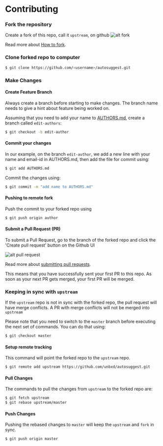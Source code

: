# Contributing

### Fork the repository

Create a fork of this repo, call it `upstream`, on github ![alt fork](https://help.github.com/assets/images/help/repository/fork_button.jpg)

Read more about [How to fork](https://help.github.com/articles/fork-a-repo/).


### Clone forked repo to computer
```bash
$ git clone https://github.com/<username>/autosuggest.git
```

### Make Changes
#### Create Feature Branch
Always create a branch before starting to make changes. The branch name needs to give a hint about feature being worked on.

Assuming that you need to add your name to [AUTHORS.md](https://github.com/unbxd/autosuggest/blob/master/AUTHORS.md), create a branch called `edit-authors`:
```bash
$ git checkout -b edit-author
```

#### Commit your changes
In our example, on the branch `edit-author`, we add a new line with your name and email-id in AUTHORS.md, then add the file for commit using:
```bash
$ git add AUTHORS.md
```

Commit the changes using:
```bash
$ git commit -m "add name to AUTHORS.md"
```

#### Pushing to remote fork
Push the commit to your forked repo using
```bash
$ git push origin author
```

#### Submit a Pull Request (PR)
To submit a Pull Request, go to the branch of the forked repo and click the 'Create pull request' button on the Github UI

![alt pull request](https://help.github.com/assets/images/help/pull_requests/pull-request-review-create.png)

Read more about [submitting pull requests](https://help.github.com/articles/using-pull-requests/).

This means that you have successfully sent your first PR to this repo. As soon as your next PR gets merged, your first PR will be merged.

### Keeping in sync with `upstream`
If the `upstream` repo is not in sync with the forked repo, the pull request will have merge conflicts. A PR with merge conflicts will not be merged into `upstream`

Please note that you need to switch to the `master` branch before executing the next set of commands. You can do that using:
```bash
$ git checkout master
```

#### Setup remote tracking
This command will point the forked repo to the `upstream` repo.
```bash
$ git remote add upstream https://github.com/unbxd/autosuggest.git
```

#### Pull Changes
The commands to pull the changes from `upstream` to the forked repo are:
```bash
$ git fetch upstream
$ git rebase upstream/master
```

#### Push Changes
Pushing the rebased changes to `master` will keep the `upstream` and `fork` in sync.
```bash
$ git push origin master
```
